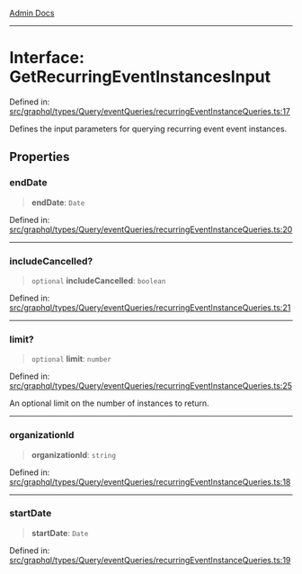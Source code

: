 [Admin Docs](/)

***

# Interface: GetRecurringEventInstancesInput

Defined in: [src/graphql/types/Query/eventQueries/recurringEventInstanceQueries.ts:17](https://github.com/Sourya07/talawa-api/blob/ead7a48e0174153214ee7311f8b242ee1c1a12ca/src/graphql/types/Query/eventQueries/recurringEventInstanceQueries.ts#L17)

Defines the input parameters for querying recurring event event instances.

## Properties

### endDate

> **endDate**: `Date`

Defined in: [src/graphql/types/Query/eventQueries/recurringEventInstanceQueries.ts:20](https://github.com/Sourya07/talawa-api/blob/ead7a48e0174153214ee7311f8b242ee1c1a12ca/src/graphql/types/Query/eventQueries/recurringEventInstanceQueries.ts#L20)

***

### includeCancelled?

> `optional` **includeCancelled**: `boolean`

Defined in: [src/graphql/types/Query/eventQueries/recurringEventInstanceQueries.ts:21](https://github.com/Sourya07/talawa-api/blob/ead7a48e0174153214ee7311f8b242ee1c1a12ca/src/graphql/types/Query/eventQueries/recurringEventInstanceQueries.ts#L21)

***

### limit?

> `optional` **limit**: `number`

Defined in: [src/graphql/types/Query/eventQueries/recurringEventInstanceQueries.ts:25](https://github.com/Sourya07/talawa-api/blob/ead7a48e0174153214ee7311f8b242ee1c1a12ca/src/graphql/types/Query/eventQueries/recurringEventInstanceQueries.ts#L25)

An optional limit on the number of instances to return.

***

### organizationId

> **organizationId**: `string`

Defined in: [src/graphql/types/Query/eventQueries/recurringEventInstanceQueries.ts:18](https://github.com/Sourya07/talawa-api/blob/ead7a48e0174153214ee7311f8b242ee1c1a12ca/src/graphql/types/Query/eventQueries/recurringEventInstanceQueries.ts#L18)

***

### startDate

> **startDate**: `Date`

Defined in: [src/graphql/types/Query/eventQueries/recurringEventInstanceQueries.ts:19](https://github.com/Sourya07/talawa-api/blob/ead7a48e0174153214ee7311f8b242ee1c1a12ca/src/graphql/types/Query/eventQueries/recurringEventInstanceQueries.ts#L19)
